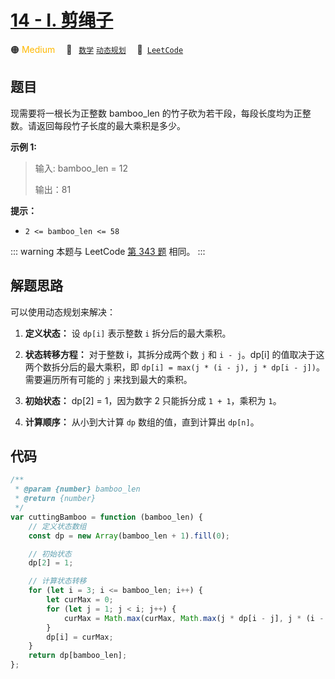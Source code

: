 # [14 - I. 剪绳子](https://leetcode.cn/problems/jian-sheng-zi-lcof)

🟠 <font color=#ffb800>Medium</font>&emsp; 🔖&ensp; [`数学`](/tag/math.md) [`动态规划`](/tag/dynamic-programming.md)&emsp; 🔗&ensp;[`LeetCode`](https://leetcode.cn/problems/jian-sheng-zi-lcof)

## 题目

现需要将一根长为正整数 bamboo_len 的竹子砍为若干段，每段长度均为正整数。请返回每段竹子长度的最大乘积是多少。

**示例 1:**

> 输入: bamboo_len = 12
>
> 输出：81

**提示：**

- `2 <= bamboo_len <= 58`

::: warning
本题与 LeetCode [第 343 题](../problem/0343.md) 相同。
:::

## 解题思路

可以使用动态规划来解决：

1. **定义状态：** 设 `dp[i]` 表示整数 `i` 拆分后的最大乘积。

2. **状态转移方程：** 对于整数 i，其拆分成两个数 `j` 和 `i - j`。dp[i] 的值取决于这两个数拆分后的最大乘积，即 `dp[i] = max(j * (i - j), j * dp[i - j])`。需要遍历所有可能的 `j` 来找到最大的乘积。

3. **初始状态：** dp[2] = 1，因为数字 2 只能拆分成 `1 + 1`，乘积为 `1`。

4. **计算顺序：** 从小到大计算 `dp` 数组的值，直到计算出 `dp[n]`。

## 代码

```javascript
/**
 * @param {number} bamboo_len
 * @return {number}
 */
var cuttingBamboo = function (bamboo_len) {
	// 定义状态数组
	const dp = new Array(bamboo_len + 1).fill(0);

	// 初始状态
	dp[2] = 1;

	// 计算状态转移
	for (let i = 3; i <= bamboo_len; i++) {
		let curMax = 0;
		for (let j = 1; j < i; j++) {
			curMax = Math.max(curMax, Math.max(j * dp[i - j], j * (i - j)));
		}
		dp[i] = curMax;
	}
	return dp[bamboo_len];
};
```
